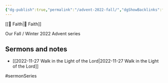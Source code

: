 ```yaml
---
{"dg-publish":true,"permalink":"/advent-2022-fall/","dgShowBacklinks":false}
---
```



[[📘 Faith\|📘 Faith]]

Our Fall / Winter 2022 Advent series

## Sermons and notes

* [[2022-11-27 Walk in the Light of the Lord\|2022-11-27 Walk in the Light of the Lord]]

#sermonSeries 